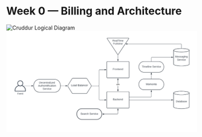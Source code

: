 # Week 0 — Billing and Architecture
![Cruddur Logical Diagram](https://user-images.githubusercontent.com/120579796/218597727-06b652ae-7456-481a-8cf8-f8b86a0d966a.png)
![Cruddur Conceptual Diagram](https://github.com/femifoly/aws-bootcamp-cruddur-2023/blob/main/HomeWork%20Files/Screenshot%20from%202023-02-14%2000-46-31.png)
